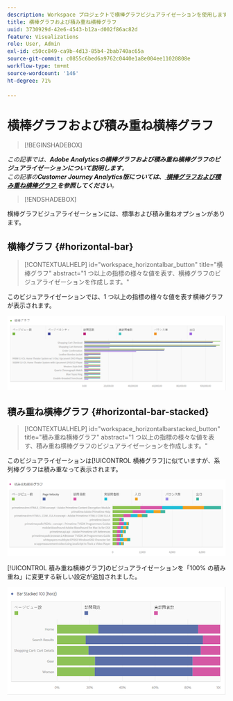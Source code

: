 ```yaml
---
description: Workspace プロジェクトで横棒グラフビジュアライゼーションを使用します。
title: 横棒グラフおよび積み重ね横棒グラフ
uuid: 3730929d-42e6-4543-b12a-d002f86ac82d
feature: Visualizations
role: User, Admin
exl-id: c50cc849-ca9b-4d13-85b4-2bab740ac65a
source-git-commit: c0855c6bed6a9762c0440e1a8e004ee11020808e
workflow-type: tm+mt
source-wordcount: '146'
ht-degree: 71%

---
```


# 横棒グラフおよび積み重ね横棒グラフ

>[!BEGINSHADEBOX]

*この記事では、**Adobe Analyticsの横棒グラフおよび積み重ね横棒グラフのビジュアライゼーションについて説明します**。<br/> この記事の&#x200B;**Customer Journey Analytics版については、[ 横棒グラフおよび積み重ね横棒グラフ ](https://experienceleague.adobe.com/en/docs/analytics-platform/using/cja-workspace/visualizations/horizontal-bar) を参照してください**。*

>[!ENDSHADEBOX]

横棒グラフビジュアライゼーションには、標準および積み重ねオプションがあります。

## 横棒グラフ {#horizontal-bar}

<!-- markdownlint-disable MD034 -->

>[!CONTEXTUALHELP]
>id="workspace_horizontalbar_button"
>title="横棒グラフ"
>abstract="1 つ以上の指標の様々な値を表す、横棒グラフのビジュアライゼーションを作成します。"

<!-- markdownlint-enable MD034 -->

このビジュアライゼーションでは、1 つ以上の指標の様々な値を表す横棒グラフが表示されます。

![](assets/horizontal_bar.png)

## 積み重ね横棒グラフ {#horizontal-bar-stacked}

<!-- markdownlint-disable MD034 -->

>[!CONTEXTUALHELP]
>id="workspace_horizontalbarstacked_button"
>title="積み重ね横棒グラフ"
>abstract="1 つ以上の指標の様々な値を表す、積み重ね横棒グラフのビジュアライゼーションを作成します。"

<!-- markdownlint-enable MD034 -->

このビジュアライゼーションは[!UICONTROL 横棒グラフ]に似ていますが、系列棒グラフは積み重なって表示されます。

![](assets/horizontal-bar-stacked.png)

[!UICONTROL 積み重ね横棒グラフ]のビジュアライゼーションを「100% の積み重ね」に変更する新しい設定が追加されました。

![](assets/horizstacked100.png)
